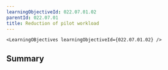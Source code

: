 ```yaml
---
learningObjectiveId: 022.07.01.02
parentId: 022.07.01
title: Reduction of pilot workload
---
```


```tsx eval
<LearningOBjectives learningObjectiveId={022.07.01.02} />
```

## Summary
